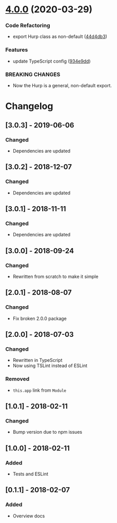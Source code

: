 # [4.0.0](https://github.com/yaroslav-korotaev/hurp/compare/v3.0.3...v4.0.0) (2020-03-29)


### Code Refactoring

* export Hurp class as non-default ([44d4db3](https://github.com/yaroslav-korotaev/hurp/commit/44d4db33d9fb8584a02a3b0ef4ccf4a5a64187d9))


### Features

* update TypeScript config ([934e9dd](https://github.com/yaroslav-korotaev/hurp/commit/934e9dda5e4e543bf603a28187aea11e832f0bca))


### BREAKING CHANGES

* Now the Hurp is a general, non-default export.

# Changelog

## [3.0.3] - 2019-06-06
### Changed
- Dependencies are updated

## [3.0.2] - 2018-12-07
### Changed
- Dependencies are updated

## [3.0.1] - 2018-11-11
### Changed
- Dependencies are updated

## [3.0.0] - 2018-09-24
### Changed
- Rewritten from scratch to make it simple

## [2.0.1] - 2018-08-07
### Changed
- Fix broken 2.0.0 package

## [2.0.0] - 2018-07-03
### Changed
- Rewritten in TypeScript
- Now using TSLint instead of ESLint

### Removed
- `this.app` link from `Module`

## [1.0.1] - 2018-02-11
### Changed
- Bump version due to npm issues

## [1.0.0] - 2018-02-11
### Added
- Tests and ESLint

## [0.1.1] - 2018-02-07
### Added
- Overview docs
